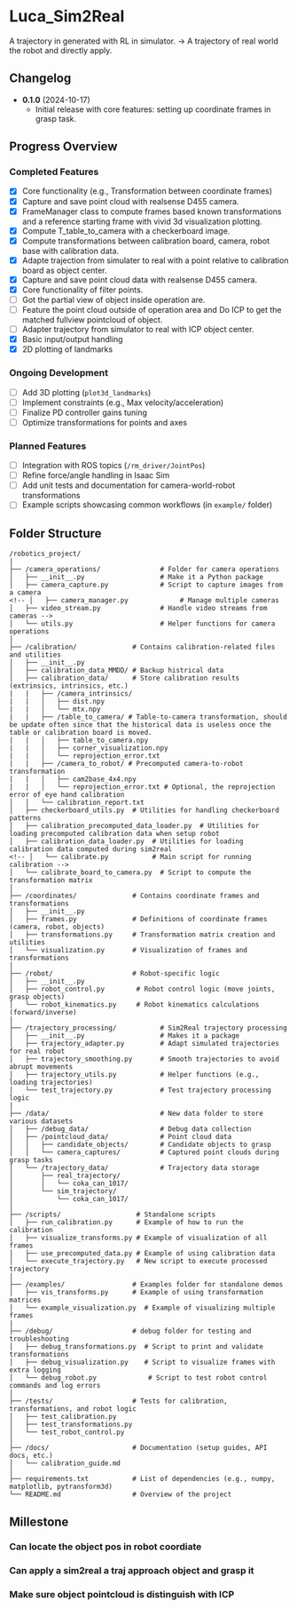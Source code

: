 # Luca_Sim2Real
A trajectory in generated with RL in simulator. -> A trajectory of real world the robot and directly apply.

## Changelog
- **0.1.0** (2024-10-17)
    - Initial release with core features: setting up coordinate frames in grasp task.

## Progress Overview

### Completed Features
- [x] Core functionality (e.g., Transformation between coordinate frames)
- [x] Capture and save point cloud with realsense D455 camera.
- [x] FrameManager class to compute frames based known transformations and a reference starting frame with vivid 3d visualization plotting.
- [x] Compute T_table_to_camera with a checkerboard image.
- [x] Compute transformations between calibration board, camera, robot base with calibration data.
- [x] Adapte trajection from simulater to real with a point relative to calibration board as object center.
- [x] Capture and save point cloud data with realsense D455 camera.
- [x] Core functionality of filter points.
- [ ] Got the partial view of object inside operation are.
- [ ] Feature the point cloud outside of operation area and Do ICP to get the matched fullview pointcloud of object.
- [ ] Adapter trajectory from simulator to real with ICP object center.
- [x] Basic input/output handling
- [x] 2D plotting of landmarks

### Ongoing Development
- [ ] Add 3D plotting (`plot3d_landmarks`)
- [ ] Implement constraints (e.g., Max velocity/acceleration)
- [ ] Finalize PD controller gains tuning  
- [ ] Optimize transformations for points and axes

### Planned Features
- [ ] Integration with ROS topics (`/rm_driver/JointPos`)
- [ ] Refine force/angle handling in Isaac Sim
- [ ] Add unit tests and documentation for camera-world-robot transformations  
- [ ] Example scripts showcasing common workflows (in `example/` folder)

## Folder Structure
```
/robotics_project/
|
├── /camera_operations/               # Folder for camera operations
│   ├── __init__.py                   # Make it a Python package
│   ├── camera_capture.py             # Script to capture images from a camera
<!-- │   ├── camera_manager.py             # Manage multiple cameras
│   ├── video_stream.py               # Handle video streams from cameras -->
│   └── utils.py                      # Helper functions for camera operations
│
├── /calibration/              # Contains calibration-related files and utilities
│   ├── __init__.py
│   ├── calibration_data_MMDD/ # Backup histrical data 
│   ├── calibration_data/      # Store calibration results (extrinsics, intrinsics, etc.)
|   |   ├── /camera_intrinsics/
|   |   │   ├── dist.npy
|   |   │   └── mtx.npy
|   |   ├── /table_to_camera/ # Table-to-camera transformation, should be update often since that the historical data is useless once the table or calibration board is moved.
|   |   │   ├── table_to_camera.npy
|   |   │   ├── corner_visualization.npy
|   |   │   └── reprojection_error.txt
|   |   ├── /camera_to_robot/ # Precomputed camera-to-robot transformation
|   |   │   ├── cam2base_4x4.npy
|   |   │   └── reprojection_error.txt # Optional, the reprojection error of eye hand calibration
│   │   └── calibration_report.txt
│   ├── checkerboard_utils.py  # Utilities for handling checkerboard patterns
│   ├── calibration_precomputed_data_loader.py  # Utilities for loading precomputed calibration data when setup robot
│   ├── calibration_data_loader.py  # Utilities for loading calibration data computed during sim2real
<!-- │   └── calibrate.py           # Main script for running calibration -->
│   └── calibrate_board_to_camera.py  # Script to compute the transformation matrix
│
├── /coordinates/              # Contains coordinate frames and transformations
│   ├── __init__.py
│   ├── frames.py              # Definitions of coordinate frames (camera, robot, objects)
│   ├── transformations.py     # Transformation matrix creation and utilities
│   └── visualization.py       # Visualization of frames and transformations
│
├── /robot/                    # Robot-specific logic
│   ├── __init__.py
│   ├── robot_control.py        # Robot control logic (move joints, grasp objects)
│   └── robot_kinematics.py     # Robot kinematics calculations (forward/inverse)
│
├── /trajectory_processing/           # Sim2Real trajectory processing
│   ├── __init__.py                   # Makes it a package
│   ├── trajectory_adapter.py         # Adapt simulated trajectories for real robot
│   ├── trajectory_smoothing.py       # Smooth trajectories to avoid abrupt movements
│   ├── trajectory_utils.py           # Helper functions (e.g., loading trajectories)
│   └── test_trajectory.py            # Test trajectory processing logic
|
├── /data/                            # New data folder to store various datasets
│   ├── /debug_data/                  # Debug data collection
│   ├── /pointcloud_data/             # Point cloud data
│   │   ├── candidate_objects/        # Candidate objects to grasp
│   │   └── camera_captures/          # Captured point clouds during grasp tasks
│   └── /trajectory_data/             # Trajectory data storage
│       ├── real_trajectory/
│       │   └── coka_can_1017/
│       └── sim_trajectory/
│           └── coka_can_1017/
│
├── /scripts/                   # Standalone scripts
│   ├── run_calibration.py      # Example of how to run the calibration
│   ├── visualize_transforms.py # Example of visualization of all frames
│   ├── use_precomputed_data.py # Example of using calibration data
│   └── execute_trajectory.py   # New script to execute processed trajectory
│
├── /examples/                 # Examples folder for standalone demos
│   ├── vis_transforms.py      # Example of using transformation matrices
│   └── example_visualization.py  # Example of visualizing multiple frames
|
├── /debug/                    # debug folder for testing and troubleshooting
│   ├── debug_transformations.py  # Script to print and validate transformations
│   ├── debug_visualization.py    # Script to visualize frames with extra logging
│   └── debug_robot.py             # Script to test robot control commands and log errors
│
├── /tests/                    # Tests for calibration, transformations, and robot logic
│   ├── test_calibration.py
│   ├── test_transformations.py
│   └── test_robot_control.py
│
├── /docs/                     # Documentation (setup guides, API docs, etc.)
│   └── calibration_guide.md
│
├── requirements.txt           # List of dependencies (e.g., numpy, matplotlib, pytransform3d)
└── README.md                  # Overview of the project
```

## Millestone
### Can locate the object pos in robot coordiate
### Can apply a sim2real a traj approach object and grasp it
### Make sure object pointcloud is distinguish with ICP